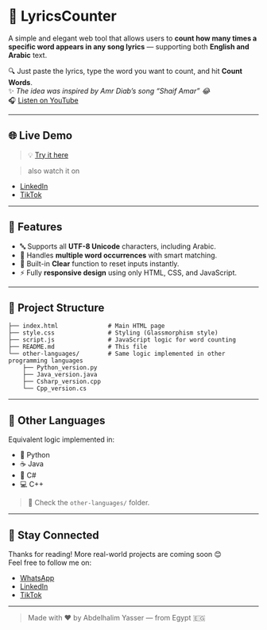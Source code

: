 # 🎵 LyricsCounter

A simple and elegant web tool that allows users to **count how many times a specific word appears in any song lyrics** — supporting both **English and Arabic** text.

🔍 Just paste the lyrics, type the word you want to count, and hit **Count Words**.  
✨ *The idea was inspired by Amr Diab’s song “Shaif Amar” 😂*  
🎧 [Listen on YouTube](https://youtu.be/yZvYROJvsHg?si=R88bIqyOXvTRrQwC)

---

## 🌐 Live Demo

> 💡 [Try it here](https://abdelhalim-yasser.github.io/LyricsCounter/)

> also watch it on
- [LinkedIn](https://www.linkedin.com/in/abdelhalim-yasser)
- [TikTok](https://www.tiktok.com/@your-handle)

---

## 🧠 Features

- 🔤 Supports all **UTF-8 Unicode** characters, including Arabic.
- 🔁 Handles **multiple word occurrences** with smart matching.
- 🧼 Built-in **Clear** function to reset inputs instantly.
- ⚡ Fully **responsive design** using only HTML, CSS, and JavaScript.

---
## 📁 Project Structure

```text
├── index.html              # Main HTML page  
├── style.css               # Styling (Glassmorphism style)  
├── script.js               # JavaScript logic for word counting  
├── README.md               # This file  
└── other-languages/        # Same logic implemented in other programming languages  
    ├── Python_version.py  
    ├── Java_version.java
    ├── Csharp_version.cpp  
    └── Cpp_version.cs  
```
---

## 🧪 Other Languages

Equivalent logic implemented in:

- 🐍 Python
- ☕ Java
- 💠 C#
- 💻 C++

> 📂 Check the `other-languages/` folder.

---

## 🙌 Stay Connected

Thanks for reading! More real-world projects are coming soon 😊  
Feel free to follow me on:

- [WhatsApp](https://wa.me/+201025481684)
- [LinkedIn](https://www.linkedin.com/in/abdelhalim-yasser)
- [TikTok](https://www.tiktok.com/@abdelhalimyasser27)

---

> Made with ❤️ by Abdelhalim Yasser — from Egypt 🇪🇬 


